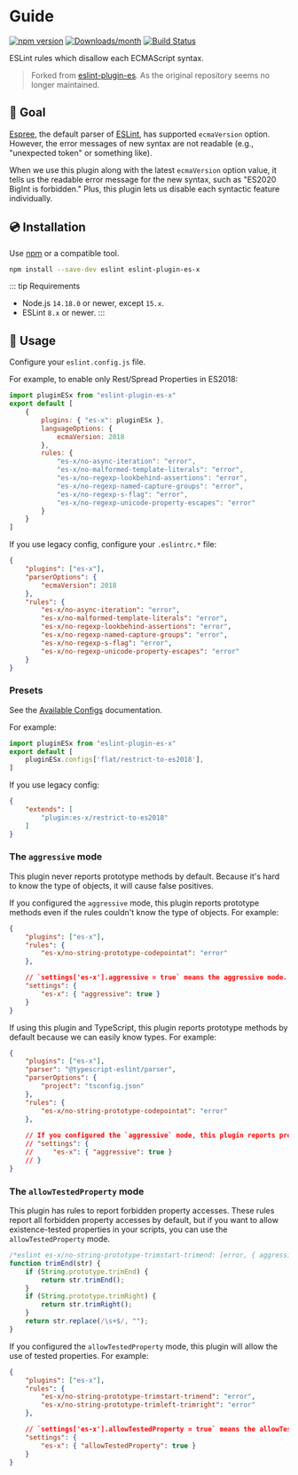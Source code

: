 # Guide

[![npm version](https://img.shields.io/npm/v/eslint-plugin-es-x.svg)](https://www.npmjs.com/package/eslint-plugin-es-x)
[![Downloads/month](https://img.shields.io/npm/dm/eslint-plugin-es-x.svg)](http://www.npmtrends.com/eslint-plugin-es-x)
[![Build Status](https://github.com/eslint-community/eslint-plugin-es-x/actions/workflows/ci.yml/badge.svg)](https://github.com/eslint-community/eslint-plugin-es-x/actions)

ESLint rules which disallow each ECMAScript syntax.

> Forked from [eslint-plugin-es](https://github.com/mysticatea/eslint-plugin-es). As the original repository seems no longer maintained.

## 🏁 Goal

[Espree](https://github.com/eslint/espree#readme), the default parser of [ESLint](https://eslint.org/), has supported `ecmaVersion` option.
However, the error messages of new syntax are not readable (e.g., "unexpected token" or something like).

When we use this plugin along with the latest `ecmaVersion` option value, it tells us the readable error message for the new syntax, such as "ES2020 BigInt is forbidden."
Plus, this plugin lets us disable each syntactic feature individually.

## 💿 Installation

Use [npm](https://www.npmjs.com/) or a compatible tool.

```bash
npm install --save-dev eslint eslint-plugin-es-x
```

::: tip Requirements
- Node.js `14.18.0` or newer, except `15.x`.
- ESLint `8.x` or newer.
:::

## 📖 Usage

Configure your `eslint.config.js` file.

For example, to enable only Rest/Spread Properties in ES2018:

```js
import pluginESx from "eslint-plugin-es-x"
export default [
    {
        plugins: { "es-x": pluginESx },
        languageOptions: {
            ecmaVersion: 2018
        },
        rules: {
            "es-x/no-async-iteration": "error",
            "es-x/no-malformed-template-literals": "error",
            "es-x/no-regexp-lookbehind-assertions": "error",
            "es-x/no-regexp-named-capture-groups": "error",
            "es-x/no-regexp-s-flag": "error",
            "es-x/no-regexp-unicode-property-escapes": "error"
        }
    }
]
```

If you use legacy config, configure your `.eslintrc.*` file:

```json
{
    "plugins": ["es-x"],
    "parserOptions": {
        "ecmaVersion": 2018
    },
    "rules": {
        "es-x/no-async-iteration": "error",
        "es-x/no-malformed-template-literals": "error",
        "es-x/no-regexp-lookbehind-assertions": "error",
        "es-x/no-regexp-named-capture-groups": "error",
        "es-x/no-regexp-s-flag": "error",
        "es-x/no-regexp-unicode-property-escapes": "error"
    }
}
```

### Presets

See the [Available Configs](./configs/index.md) documentation.

For example:

```js
import pluginESx from "eslint-plugin-es-x"
export default [
    pluginESx.configs['flat/restrict-to-es2018'],
]
```

If you use legacy config:

```json
{
    "extends": [
        "plugin:es-x/restrict-to-es2018"
    ]
}
```

### The `aggressive` mode

This plugin never reports prototype methods by default. Because it's hard to know the type of objects, it will cause false positives.

If you configured the `aggressive` mode, this plugin reports prototype methods even if the rules couldn't know the type of objects.
For example:

```json
{
    "plugins": ["es-x"],
    "rules": {
        "es-x/no-string-prototype-codepointat": "error"
    },

    // `settings['es-x'].aggressive = true` means the aggressive mode.
    "settings": {
        "es-x": { "aggressive": true }
    }
}
```

If using this plugin and TypeScript, this plugin reports prototype methods by default because we can easily know types.
For example:

```json
{
    "plugins": ["es-x"],
    "parser": "@typescript-eslint/parser",
    "parserOptions": {
        "project": "tsconfig.json"
    },
    "rules": {
        "es-x/no-string-prototype-codepointat": "error"
    },
    
    // If you configured the `aggressive` mode, this plugin reports prototype methods on `any` types as well.
    // "settings": {
    //     "es-x": { "aggressive": true }
    // }
}
```

### The `allowTestedProperty` mode

This plugin has rules to report forbidden property accesses.
These rules report all forbidden property accesses by default, but if you want to allow existence-tested properties in your scripts, you can use the `allowTestedProperty` mode.

<eslint-playground type="good">

```ts
/*eslint es-x/no-string-prototype-trimstart-trimend: [error, { aggressive: true, allowTestedProperty: true }], es-x/no-string-prototype-trimleft-trimright: [error, { aggressive: true, allowTestedProperty: true }],  */
function trimEnd(str) {
    if (String.prototype.trimEnd) {
        return str.trimEnd();
    }
    if (String.prototype.trimRight) {
        return str.trimRight();
    }
    return str.replace(/\s+$/, "");
}
```

</eslint-playground>

If you configured the `allowTestedProperty` mode, this plugin will allow the use of tested properties.
For example:

```json
{
    "plugins": ["es-x"],
    "rules": {
        "es-x/no-string-prototype-trimstart-trimend": "error",
        "es-x/no-string-prototype-trimleft-trimright": "error"
    },

    // `settings['es-x'].allowTestedProperty = true` means the allowTestedProperty mode.
    "settings": {
        "es-x": { "allowTestedProperty": true }
    }
}
```
